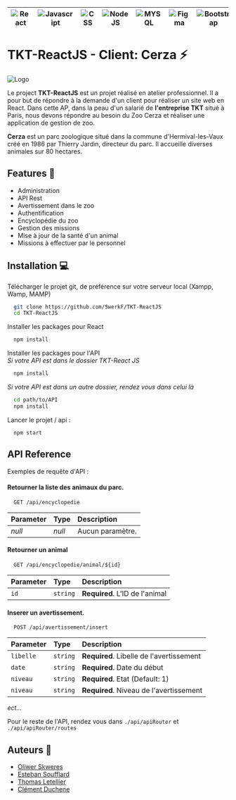 
| ![React](https://img.shields.io/badge/React-20232A?style=for-the-badge&logo=react&logoColor=61DAFB) | ![Javascript](https://img.shields.io/badge/JavaScript-323330?style=for-the-badge&logo=javascript&logoColor=F7DF1E) | ![CSS](https://img.shields.io/badge/CSS3-1572B6?style=for-the-badge&logo=css3&logoColor=white) | ![NodeJS](https://img.shields.io/badge/Node.js-43853D?style=for-the-badge&logo=node.js&logoColor=white) | ![MYSQL](https://img.shields.io/badge/MySQL-005C84?style=for-the-badge&logo=mysql&logoColor=white) | ![Figma](https://img.shields.io/badge/Figma-F24E1E?style=for-the-badge&logo=figma&logoColor=white) | ![Bootstrap](https://img.shields.io/badge/Bootstrap-563D7C?style=for-the-badge&logo=bootstrap&logoColor=white) |
|:----------:|:-------------:|:----------:|:----------:|:----------:|:----------:|:--:|


# TKT-ReactJS - Client: Cerza ⚡


![Logo](https://www.anigaido.com/media/zoo_lieux/1-100/51/cerza-parc-des-safaris-hermival-les-vaux-xl.jpg)



Le project **TKT-ReactJS** est un projet réalisé en atelier professionnel. Il a pour but de répondre à la demande d'un client pour réaliser un site web en React. Dans cette AP, dans la peau d'un salarié de **l'entreprise TKT** situé à Paris, nous devons répondre au besoin du Zoo Cerza et réaliser une application de gestion de zoo.

**Cerza** est un parc zoologique situé dans la commune d'Hermival-les-Vaux créé en 1986 par Thierry Jardin, directeur du parc. Il accueille diverses animales sur 80 hectares.



## Features 🤩

- Administration
- API Rest
- Avertissement dans le zoo
- Authentification
- Encyclopédie du zoo
- Gestion des missions
- Mise à jour de la santé d'un animal
- Missions à effectuer par le personnel




## Installation 💻

Télécharger le projet git, de préférence sur votre serveur local (Xampp, Wamp, MAMP)

```bash
  git clone https://github.com/SwerkF/TKT-ReactJS
  cd TKT-ReactJS
```

Installer les packages pour React
```bash
  npm install
```

Installer les packages pour l'API\
*Si votre API est dans le dossier TKT-React JS*
```bash
  npm install
```

*Si votre API est dans un autre dossier, rendez vous dans celui là*
```bash
  cd path/to/API
  npm install
```

Lancer le projet / api :
```
  npm start
```

## API Reference

Exemples de requête d'API :
#### Retourner la liste des animaux du parc.
```http
  GET /api/encyclopedie
```

| Parameter | Type     | Description                |
| :-------- | :------- | :------------------------- |
| *null* | *null* | Aucun paramètre. |

#### Retourner un animal

```http
  GET /api/encyclopedie/animal/${id}
```

| Parameter | Type     | Description                       |
| :-------- | :------- | :-------------------------------- |
| `id`      | `string` | **Required**. L'ID de l'animal |

#### Inserer un avertissement.

```http
  POST /api/avertissement/insert
```

| Parameter | Type     | Description                       |
| :-------- | :------- | :-------------------------------- |
| `libelle`      | `string` | **Required**. Libelle de l'avertissement |
| `date`      | `string` | **Required**. Date du début |
| `niveau`      | `string` | **Required**. Etat (Default: 1) |
| `niveau`      | `string` | **Required**. Niveau de l'avertissement |

*ect...*

Pour le reste de l'API, rendez vous dans `./api/apiRouter` et `./api/apiRouter/routes`

## Auteurs 👑

- [Oliwer Skweres](https://www.github.com/SwerkF) 
- [Esteban Soufflard](https://www.github.com/Este027)
- [Thomas Letellier](https://github.com/thomasl28500)
- [Clément Duchene](https://github.com/duchenec-coder)

